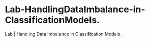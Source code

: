 # Lab-HandlingDataImbalance-in-ClassificationModels.
Lab | Handling Data Imbalance in Classification Models.
